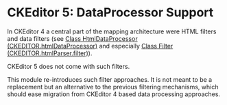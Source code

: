 # CKEditor 5: DataProcessor Support

In CKEditor 4 a central part of the mapping architecture were HTML filters and
data filters
(see
[Class HtmlDataProcessor (CKEDITOR.htmlDataProcessor)](https://ckeditor.com/docs/ckeditor4/latest/api/CKEDITOR_htmlDataProcessor.html)
and especially
[Class Filter (CKEDITOR.htmlParser.filter)](https://ckeditor.com/docs/ckeditor4/latest/api/CKEDITOR_htmlParser_filter.html)).

CKEditor 5 does not come with such filters.

This module re-introduces such filter approaches. It is not meant to be a
replacement but an alternative to the previous filtering mechanisms, which
should ease migration from CKEditor 4 based data processing approaches.
